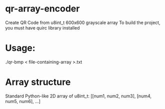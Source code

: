 # qr-array-encoder
Create QR Code from u8int_t 600x600 grayscale array 
To build the project, you must have quirc library installed
# Usage:
./qr-bmp < file-containing-array >.txt <br />
# Array structure
Standard Python-like 2D array of u8int_t: [[num1, num2, num3], [num4, num5, num6], ...]
